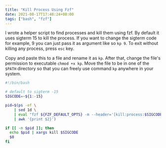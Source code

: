 ```yaml
---
title: "Kill Process Using Fzf"
date: 2021-08-17T17:48:24+08:00
tags: ["bash", "fzf"]
---
```



I wrote a helper script to find processes and kill them using fzf. By default
it uses sigterm 15 to kill the process. If you want to change the sigterm code
for example, 9 you can just pass it as argument like so `kp 9`. To exit without
killing any process, press `esc` key.

Copy and paste this to a file and rename it as `kp`. After that, change the
file's permission to executable `chmod +x kp`. Move the file to be in one of the
`$PATH` directory so that you can freely use command `kp` anywhere in your
system.

```bash
#!/bin/bash

# default to sigterm -15
SIGCODE=-${1:-15}

pid=$(ps -ef \
	| sed 1d \
	| eval "fzf ${FZF_DEFAULT_OPTS} -m --header='[kill:process:$SIGCODE]'" \
	| awk '{print $2}')

if [[ -n $pid ]]; then
  echo $pid | xargs kill $SIGCODE
  $0
fi
```
